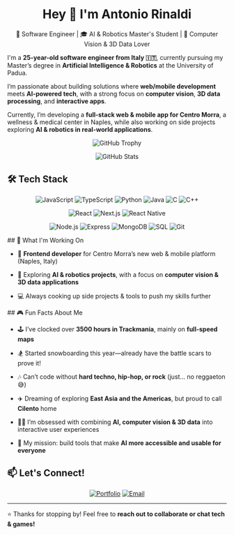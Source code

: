 
<h1 align="center">Hey 👋 I'm Antonio Rinaldi</h1>
<p align="center">
  🚀 Software Engineer | 🎓 AI & Robotics Master's Student | 🤖 Computer Vision & 3D Data Lover
</p>


I'm a **25-year-old software engineer from Italy 🇮🇹**, currently pursuing my Master’s degree in **Artificial Intelligence & Robotics** at the University of Padua.

I’m passionate about building solutions where **web/mobile development** meets **AI-powered tech**, with a strong focus on **computer vision**, **3D data processing**, and **interactive apps**.

Currently, I’m developing a **full-stack web & mobile app for Centro Morra**, a wellness & medical center in Naples, while also working on side projects exploring **AI & robotics in real-world applications**.


<p align="center">
  <img src="https://github-profile-trophy.vercel.app/?username=AntonioRinaldidev&theme=radical&no-bg=true&no-frame=true" alt="GitHub Trophy"/>
</p>
<p align="center">
  <img src="https://github-readme-stats.vercel.app/api?username=AntonioRinaldidev&show_icons=true&theme=radical" alt="GitHub Stats"/>
</p>

## 🛠️ Tech Stack

<div align="center">

![JavaScript](https://img.shields.io/badge/JavaScript-F7DF1E?logo=javascript&logoColor=black&style=for-the-badge)
![TypeScript](https://img.shields.io/badge/TypeScript-3178C6?logo=typescript&logoColor=white&style=for-the-badge)
![Python](https://img.shields.io/badge/Python-3776AB?logo=python&logoColor=white&style=for-the-badge)
![Java](https://img.shields.io/badge/Java-007396?logo=java&logoColor=white&style=for-the-badge)
![C](https://img.shields.io/badge/C-00599C?logo=c&logoColor=white&style=for-the-badge)
![C++](https://img.shields.io/badge/C++-00599C?logo=c%2b%2b&logoColor=white&style=for-the-badge)

![React](https://img.shields.io/badge/React-61DAFB?logo=react&logoColor=black&style=for-the-badge)
![Next.js](https://img.shields.io/badge/Next.js-000000?logo=nextdotjs&logoColor=white&style=for-the-badge)
![React Native](https://img.shields.io/badge/React_Native-61DAFB?logo=react&logoColor=black&style=for-the-badge)

![Node.js](https://img.shields.io/badge/Node.js-339933?logo=node.js&logoColor=white&style=for-the-badge)
![Express](https://img.shields.io/badge/Express-000000?logo=express&logoColor=white&style=for-the-badge)
![MongoDB](https://img.shields.io/badge/MongoDB-47A248?logo=mongodb&logoColor=white&style=for-the-badge)
![SQL](https://img.shields.io/badge/SQL-4479A1?logo=postgresql&logoColor=white&style=for-the-badge)
![Git](https://img.shields.io/badge/Git-F05032?logo=git&logoColor=white&style=for-the-badge)

</div>


<div >
## 🚀 What I'm Working On

- 🏥 **Frontend developer** for Centro Morra’s new web & mobile platform (Naples, Italy)<br>

- 🤖 Exploring **AI & robotics projects**, with a focus on **computer vision & 3D data applications**<br>

- 💻 Always cooking up side projects & tools to push my skills further
</div>

<div >
## 🎮 Fun Facts About Me

- 🕹️ I’ve clocked over **3500 hours in Trackmania**, mainly on **full-speed maps**<br>

- 🏂 Started snowboarding this year—already have the battle scars to prove it!<br>

- 🎶 Can’t code without **hard techno, hip-hop, or rock** (just… no reggaeton 😅) <br>
- ✈️ Dreaming of exploring **East Asia and the Americas**, but proud to call **Cilento** home<br>

- 👨‍💻 I’m obsessed with combining **AI, computer vision & 3D data** into interactive user experiences<br>

- 🎯 My mission: build tools that make **AI more accessible and usable for everyone**<br>

</div>


## 📫 Let's Connect!

<div align="center">

[![Portfolio](https://img.shields.io/badge/Portfolio-antoniorinaldidev.com-FF8C66?style=for-the-badge)](https://antoniorinaldidev.com)
[![Email](https://img.shields.io/badge/Email-a.rinaldi.dev@gmail.com-D14836?style=for-the-badge&logo=gmail&logoColor=white)](mailto:a.rinaldi.dev@gmail.com)

</div>

---

<!-- Optional GitHub stats -->
<!--
## 📊 GitHub Stats

<p align="center">
  <img src="https://github-readme-stats.vercel.app/api?username=jkryson&show_icons=true&theme=radical" alt="Antonio's GitHub stats" />
</p>
-->

⭐️ Thanks for stopping by! Feel free to **reach out to collaborate or chat tech & games!**
